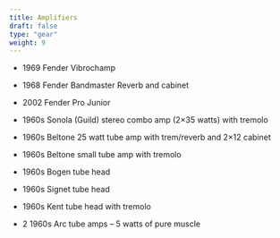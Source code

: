 ```yaml
---
title: Amplifiers
draft: false
type: "gear"
weight: 9
---
```


- 1969 Fender Vibrochamp

- 1968 Fender Bandmaster Reverb and cabinet

- 2002 Fender Pro Junior

- 1960s Sonola (Guild) stereo combo amp (2×35 watts) with tremolo

- 1960s Beltone 25 watt tube amp with trem/reverb and 2×12 cabinet

- 1960s Beltone small tube amp with tremolo

- 1960s Bogen tube head

- 1960s Signet tube head

- 1960s Kent tube head with tremolo

- 2 1960s Arc tube amps – 5 watts of pure muscle